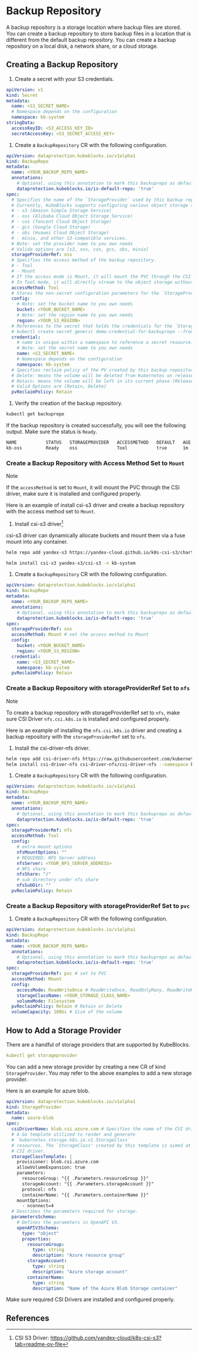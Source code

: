 # Backup Repository

A backup repository is a storage location where backup files are stored. You can create a backup repository to store backup files in a location that is different from the default backup repository. You can create a backup repository on a local disk, a network share, or a cloud storage.

## Creating a Backup Repository

1. Create a secret with your S3 credentials.

```yaml
apiVersion: v1
kind: Secret
metadata:
  name: <S3_SECRET_NAME>
  # Namespace depends on the configuration
  namespace: kb-system
stringData:
  accessKeyID: <S3_ACCESS_KEY_ID>
  secretAccessKey: <S3_SECRET_ACCESS_KEY>
```

1. Create a `BackupRepository` CR with the following configuration.

```yaml
apiVersion: dataprotection.kubeblocks.io/v1alpha1
kind: BackupRepo
metadata:
  name: <YOUR_BACKUP_REPO_NAME>
  annotations:
    # Optional, using this annotation to mark this backuprepo as default
    dataprotection.kubeblocks.io/is-default-repo: 'true'
spec:
  # Specifies the name of the `StorageProvider` used by this backup repository.
  # Currently, KubeBlocks supports configuring various object storage services as backup repositories
  # - s3 (Amazon Simple Storage Service)
  # - oss (Alibaba Cloud Object Storage Service)
  # - cos (Tencent Cloud Object Storage)
  # - gcs (Google Cloud Storage)
  # - obs (Huawei Cloud Object Storage)
  # - minio, and other S3-compatible services.
  # Note: set the provider name to you own needs
  # Valida options are [s3, oss, cos, gcs, obs, minio]
  storageProviderRef: oss
  # Specifies the access method of the backup repository.
  # - Tool
  # - Mount
  # If the access mode is Mount, it will mount the PVC through the CSI driver (make sure it is installed and configured properly)
  # In Tool mode, it will directly stream to the object storage without mounting the PVC.
  accessMethod: Tool
  # Stores the non-secret configuration parameters for the `StorageProvider`.
  config:
    # Note: set the bucket name to you own needs
    bucket: <YOUR_BUCKET_NAME>
    # Note: set the region name to you own needs
    region: <YOUR_S3_REGION>
  # References to the secret that holds the credentials for the `StorageProvider`.
  # kubectl create secret generic demo-credential-for-backuprepo --from-literal=accessKeyId=* --from-literal=secretAccessKey=* --namespace=kb-system
  credential:
    # name is unique within a namespace to reference a secret resource.
    # Note: set the secret name to you own needs
    name: <S3_SECRET_NAME>
    # Namespace depends on the configuration
    namespace: kb-system
  # Specifies reclaim policy of the PV created by this backup repository
  # Delete: means the volume will be deleted from Kubernetes on release from its claim.
  # Retain: means the volume will be left in its current phase (Released) for manual reclamation by the administrator.
  # Valid Options are [Retain, Delete]
  pvReclaimPolicy: Retain
```

1. Verify the creation of the backup repository.

```bash
kubectl get backuprepo
```

If the backup repository is created successfully, you will see the following output. Make sure the status is `Ready`.

```bash
NAME           STATUS   STORAGEPROVIDER   ACCESSMETHOD   DEFAULT   AGE
kb-oss         Ready    oss               Tool           true      1m
```

### Create a Backup Repository with Access Method Set to `Mount`

> [!NOTE]
> If the `accessMethod` is set to `Mount`, it will mount the PVC through the CSI driver, make sure it is installed and configured properly.

Here is an example of install csi-s3 driver and create a backup repository with the access method set to `Mount`.

1. Install csi-s3 driver[^1]

csi-s3 driver can dynamically allocate buckets and mount them via a fuse mount into any container.

```bash
helm repo add yandex-s3 https://yandex-cloud.github.io/k8s-csi-s3/charts

helm install csi-s3 yandex-s3/csi-s3 -n kb-system
```

1. Create a `BackupRepository` CR with the following configuration.

```yaml
apiVersion: dataprotection.kubeblocks.io/v1alpha1
kind: BackupRepo
metadata:
  name: <YOUR_BACKUP_REPO_NAME>
  annotations:
    # Optional, using this annotation to mark this backuprepo as default
    dataprotection.kubeblocks.io/is-default-repo: 'true'
spec:
  storageProviderRef: oss
  accessMethod: Mount # set the access method to Mount
  config:
    bucket: <YOUR_BUCKET_NAME>
    region: <YOUR_S3_REGION>
  credential:
    name: <S3_SECRET_NAME>
    namespace: kb-system
  pvReclaimPolicy: Retain
```

### Create a Backup Repository with storageProviderRef Set to `nfs`

> [!NOTE]
> To create a backup repository with storageProviderRef set to `nfs`, make sure CSI Driver `nfs.csi.k8s.io` is installed and configured properly.

Here is an example of installing the `nfs.csi.k8s.io` driver and creating a backup repository with the `storageProviderRef` set to `nfs`.

1. Install the csi-driver-nfs driver.

```bash
helm repo add csi-driver-nfs https://raw.githubusercontent.com/kubernetes-csi/csi-driver-nfs/master/charts
helm install csi-driver-nfs csi-driver-nfs/csi-driver-nfs --namespace kb-system --version v4.9.0
```

1. Create a `BackupRepository` CR with the following configuration.

```yaml
apiVersion: dataprotection.kubeblocks.io/v1alpha1
kind: BackupRepo
metadata:
  name: <YOUR_BACKUP_REPO_NAME>
  annotations:
    # Optional, using this annotation to mark this backuprepo as default
    dataprotection.kubeblocks.io/is-default-repo: 'true'
spec:
  storageProviderRef: nfs
  accessMethod: Tool
  config:
    # extra mount options
    nfsMountOptions: ""
    # REQUIRED: NFS Server address
    nfsServer: <YOUR_NFS_SERVER_ADDRESS>
    # NFS share
    nfsShare: "/"
    # sub directory under nfs share
    nfsSubDir: ""
  pvReclaimPolicy: Retain
```

### Create a Backup Repository with storageProviderRef Set to `pvc`

1. Create a `BackupRepository` CR with the following configuration.

```yaml
apiVersion: dataprotection.kubeblocks.io/v1alpha1
kind: BackupRepo
metadata:
  name: <YOUR_BACKUP_REPO_NAME>
  annotations:
    # Optional, using this annotation to mark this backuprepo as default
    dataprotection.kubeblocks.io/is-default-repo: 'true'
spec:
  storageProviderRef: pvc # set to PVC
  accessMethod: Mount
  config:
    accessMode: ReadWriteOnce # ReadWriteOnce, ReadOnlyMany, ReadWriteMany
    storageClassName: <YOUR_STORAGE_CLASS_NAME>
    volumeMode: Filesystem
  pvReclaimPolicy: Retain # Retain or Delete
  volumeCapacity: 100Gi # Size of the volume
 ```

## How to Add a Storage Provider

There are a handful of storage providers that are supported by KubeBlocks.

```yaml
kubectl get storageprovider
```

You can add a new storage provider by creating a new CR of kind `StorageProvider`.
You may refer to the above examples to add a new storage provider.

Here is an example for azure blob.

```yaml
apiVersion: dataprotection.kubeblocks.io/v1alpha1
kind: StorageProvider
metadata:
  name: azure-blob
spec:
  csiDriverName: blob.csi.azure.com # Specifies the name of the CSI driver used to access remote storage.
  # A Go template utilized to render and generate
  # `kubernetes.storage.k8s.io.v1.StorageClass`
  # resources. The `StorageClass' created by this template is aimed at using the
  # CSI driver.
  storageClassTemplate: |
    provisioner: blob.csi.azure.com
    allowVolumeExpansion: true
    parameters:
      resourceGroup: "{{ .Parameters.resourceGroup }}"
      storageAccount: "{{ .Parameters.storageAccount }}"
      protocol: nfs
      containerName: "{{ .Parameters.containerName }}"
    mountOptions:
      - nconnect=4
  # Describes the parameters required for storage.
  parametersSchema:
    # Defines the parameters in OpenAPI V3.
    openAPIV3Schema:
      type: "object"
      properties:
        resourceGroup:
          type: string
          description: "Azure resource group"
        storageAccount:
          type: string
          description: "Azure storage account"
        containerName:
          type: string
          description: "Name of the Azure Blob Storage container"
```

Make sure required CSI Drivers are installed and configured properly.

## References

[^1]: CSI S3 Driver: https://github.com/yandex-cloud/k8s-csi-s3?tab=readme-ov-file
[^2]: CSI NFS Driver: https://github.com/kubernetes-csi/csi-driver-nfs/tree/master/charts